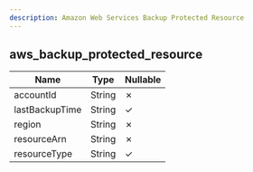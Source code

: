 ```yaml
---
description: Amazon Web Services Backup Protected Resource
---
```

aws_backup_protected_resource
-----------------------------

| **Name**       | **Type** | **Nullable** |
| -------------- | -------- | ------------ |
| accountId      | String   | &cross;      |
| lastBackupTime | String   | &check;      |
| region         | String   | &cross;      |
| resourceArn    | String   | &cross;      |
| resourceType   | String   | &check;      |

